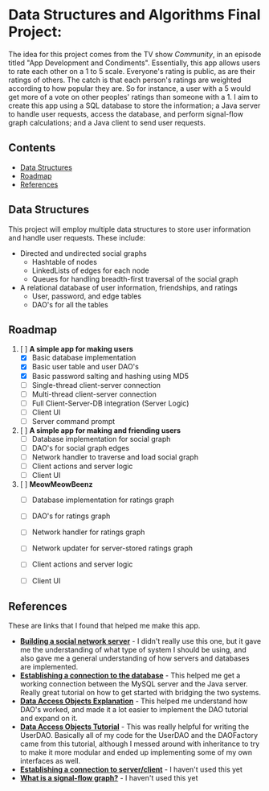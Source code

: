 # Data Structures and Algorithms Final Project:
The idea for this project comes from the TV show *Community*, in an episode titled "App Development and Condiments". Essentially, this app allows users to rate each other on a 1 to 5 scale. Everyone's rating is public, as are their ratings of others. The catch is that each person's ratings are weighted according to how popular they are. So for instance, a user with a 5 would get more of a vote on other peoples' ratings than someone with a 1. I aim to create this app using a SQL database to store the information; a Java server to handle user requests, access the database, and perform signal-flow graph calculations; and a Java client to send user requests.

## Contents
* [Data Structures](https://github.com/A1Liu/DSFP/blob/master/Project-Proposal.md#data-structures)
* [Roadmap](https://github.com/A1Liu/DSFP/blob/master/Project-Proposal.md#roadmap)
* [References](https://github.com/A1Liu/DSFP/blob/master/Project-Proposal.md#references)


## Data Structures
This project will employ multiple data structures to store user information and handle user requests. These include:
* Directed and undirected social graphs
  * Hashtable of nodes
  * LinkedLists of edges for each node
  * Queues for handling breadth-first traversal of the social graph
* A relational database of user information, friendships, and ratings
  * User, password, and edge tables
  * DAO's for all the tables


## Roadmap
1. [ ] **A simple app for making users**
    * [x] Basic database implementation
    * [x] Basic user table and user DAO's
    * [x] Basic password salting and hashing using MD5
    * [ ] Single-thread client-server connection
    * [ ] Multi-thread client-server connection
    * [ ] Full Client-Server-DB integration (Server Logic)
    * [ ] Client UI 
    * [ ] Server command prompt
2. [ ] **A simple app for making and friending users**
    * [ ] Database implementation for social graph
    * [ ] DAO's for social graph edges
    * [ ] Network handler to traverse and load social graph
    * [ ] Client actions and server logic
    * [ ] Client UI
3. [ ] **MeowMeowBeenz**
    * [ ] Database implementation for ratings graph
    * [ ] DAO's for ratings graph
    * [ ] Network handler for ratings graph
    * [ ] Network updater for server-stored ratings graph
    * [ ] Client actions and server logic
    * [ ] Client UI


## References
These are links that I found that helped me make this app. 
* [**Building a social network server**](https://github.com/speedment/speedment/wiki/Tutorial:-Build-a-Social-Network) - I didn't really use this one, but it gave me the understanding of what type of system I should be using, and also gave me a general understanding of how servers and databases are implemented.
* [**Establishing a connection to the database**](https://stackoverflow.com/questions/2839321/connect-java-to-a-mysql-database) - This helped me get a working connection between the MySQL server and the Java server. Really great tutorial on how to get started with bridging the two systems.
* [**Data Access Objects Explanation**](https://stackoverflow.com/questions/19154202/data-access-object-dao-in-java) - This helped me understand how DAO's worked, and made it a lot easier to implement the DAO tutorial and expand on it.
* [**Data Access Objects Tutorial**](http://balusc.omnifaces.org/2008/07/dao-tutorial-data-layer.html) - This was really helpful for writing the UserDAO. Basically all of my code for the UserDAO and the DAOFactory came from this tutorial, although I messed around with inheritance to try to make it more modular and ended up implementing some of my own interfaces as well.
* [**Establishing a connection to server/client**](http://www.ejbtutorial.com/distributed-systems/hello-world-for-socket-programming-using-java) - I haven't used this yet
* [**What is a signal-flow graph?**](https://en.wikipedia.org/wiki/Signal-flow_graph) - I haven't used this yet
